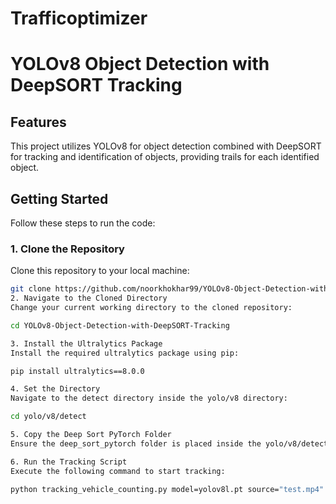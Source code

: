 # Trafficoptimizer
# YOLOv8 Object Detection with DeepSORT Tracking

## Features
This project utilizes YOLOv8 for object detection combined with DeepSORT for tracking and identification of objects, providing trails for each identified object.

## Getting Started

Follow these steps to run the code:

### 1. Clone the Repository
Clone this repository to your local machine:
```bash
git clone https://github.com/noorkhokhar99/YOLOv8-Object-Detection-with-DeepSORT-Tracking.git
2. Navigate to the Cloned Directory
Change your current working directory to the cloned repository:

cd YOLOv8-Object-Detection-with-DeepSORT-Tracking

3. Install the Ultralytics Package
Install the required ultralytics package using pip:

pip install ultralytics==8.0.0

4. Set the Directory
Navigate to the detect directory inside the yolo/v8 directory:

cd yolo/v8/detect

5. Copy the Deep Sort PyTorch Folder
Ensure the deep_sort_pytorch folder is placed inside the yolo/v8/detect directory.

6. Run the Tracking Script
Execute the following command to start tracking:

python tracking_vehicle_counting.py model=yolov8l.pt source="test.mp4" show=True

